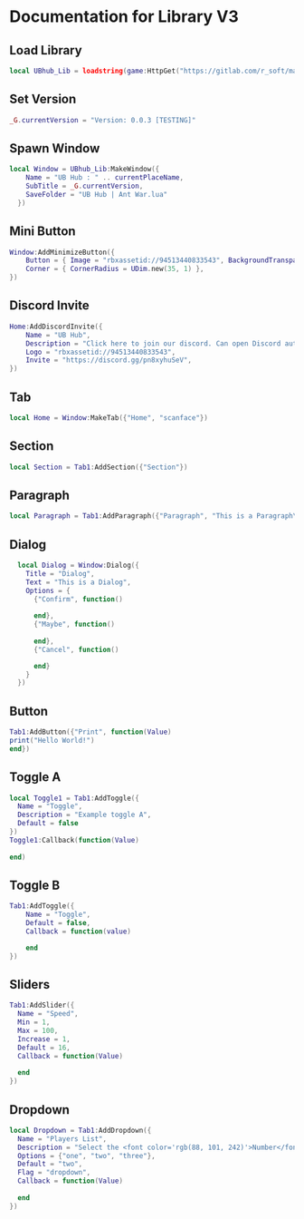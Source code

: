 # Documentation for Library V3

## Load Library
```lua
local UBhub_Lib = loadstring(game:HttpGet("https://gitlab.com/r_soft/main/-/raw/main/Library/V3.lua"))()
```

## Set Version
```lua
_G.currentVersion = "Version: 0.0.3 [TESTING]"
```
## Spawn Window
```lua
local Window = UBhub_Lib:MakeWindow({
    Name = "UB Hub : " .. currentPlaceName,
    SubTitle = _G.currentVersion,
    SaveFolder = "UB Hub | Ant War.lua"
  })
```
## Mini Button
```lua
Window:AddMinimizeButton({
    Button = { Image = "rbxassetid://94513440833543", BackgroundTransparency = 0 },
    Corner = { CornerRadius = UDim.new(35, 1) },
})
```

## Discord Invite
```lua
Home:AddDiscordInvite({
    Name = "UB Hub",
    Description = "Click here to join our discord. Can open Discord automatically if executor has requests function.",
    Logo = "rbxassetid://94513440833543",
    Invite = "https://discord.gg/pn8xyhuSeV",
})
```

## Tab
```lua
local Home = Window:MakeTab({"Home", "scanface"})
```

## Section
```lua
local Section = Tab1:AddSection({"Section"})
```

## Paragraph
```lua
local Paragraph = Tab1:AddParagraph({"Paragraph", "This is a Paragraph\nSecond Line"})
```
## Dialog
```lua
  local Dialog = Window:Dialog({
    Title = "Dialog",
    Text = "This is a Dialog",
    Options = {
      {"Confirm", function()
        
      end},
      {"Maybe", function()
        
      end},
      {"Cancel", function()

      end}
    }
  })
```
## Button
```lua
Tab1:AddButton({"Print", function(Value)
print("Hello World!")
end})
```
## Toggle A
```lua
local Toggle1 = Tab1:AddToggle({
  Name = "Toggle",
  Description = "Example toggle A",
  Default = false 
})
Toggle1:Callback(function(Value)
 
end)
```



## Toggle B
```lua
Tab1:AddToggle({
    Name = "Toggle",
    Default = false,
    Callback = function(value)

    end
})
```



## Sliders
```lua
Tab1:AddSlider({
  Name = "Speed",
  Min = 1,
  Max = 100,
  Increase = 1,
  Default = 16,
  Callback = function(Value)
  
  end
})
```

## Dropdown
```lua
local Dropdown = Tab1:AddDropdown({
  Name = "Players List",
  Description = "Select the <font color='rgb(88, 101, 242)'>Number</font>",
  Options = {"one", "two", "three"},
  Default = "two",
  Flag = "dropdown",
  Callback = function(Value)
    
  end
})
```

